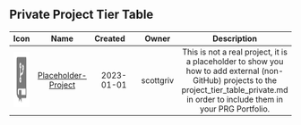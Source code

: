 ## Private Project Tier Table

| Icon | Name | Created&nbsp;&nbsp;&nbsp;&nbsp; | Owner | Description | Technology&nbsp; | Category | Tier | Order |
| :---: | :---: | :---: | :---: | :---: | :---: | :---: | :---: | :---: | 
| <a href="https://github.com/scottgriv/PRG-Personal-Repository-Guidelines/blob/main/categories/table_generator_guide.md" target="_blank" class="icon-container"><img src="../docs/images/private_repos/Placeholder-Icon.png" width="100" height="100" alt="Platinum"></a> | <a href="https://github.com/scottgriv/PRG-Personal-Repository-Guidelines/blob/main/categories/table_generator_guide.md" target="_blank">Placeholder-Project</a> | 2023-01-01 | scottgriv | This is not a real project, it is a placeholder to show you how to add external (non-GitHub) projects to the project_tier_table_private.md in order to include them in your PRG Portfolio. | iOS, Swift, SwiftUI, Core Data | Mobile Application | Platinum | 1 |
